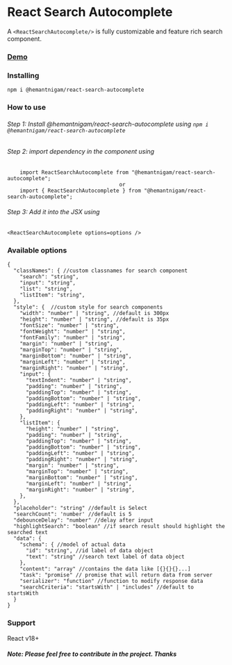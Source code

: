 
  

# React Search Autocomplete
A `<ReactSearchAutocomplete/>` is fully customizable and feature rich search component.

### [Demo](https://react-search-autocomplete.netlify.app/)
### Installing
`npm i @hemantnigam/react-search-autocomplete`

### How to use

###### Step 1: Install @hemantnigam/react-search-autocomplete using `npm i @hemantnigam/react-search-autocomplete`
###### Step 2: import dependency in the component using
```
    import ReactSearchAutocomplete from "@hemantnigam/react-search-autocomplete";
                                    or
    import { ReactSearchAutocomplete } from "@hemantnigam/react-search-autocomplete";
```

###### Step 3: Add it into the JSX using
```<ReactSearchAutocomplete options=options />```

### Available options
```
{
  "classNames": { //custom classnames for search component
    "search": "string",
    "input": "string",
    "list": "string",
    "listItem": "string",
  },
  "style": {  //custom style for search components
    "width": "number" | "string", //default is 300px
    "height": "number" | "string", //default is 35px
    "fontSize": "number" | "string",
    "fontWeight": "number" | "string",
    "fontFamily": "number" | "string",
    "margin": "number" | "string",
    "marginTop": "number" | "string",
    "marginBottom": "number" | "string",
    "marginLeft": "number" | "string",
    "marginRight": "number" | "string",
    "input": {
      "textIndent": "number" | "string",
      "padding": "number" | "string",
      "paddingTop": "number" | "string",
      "paddingBottom": "number" | "string",
      "paddingLeft": "number" | "string",
      "paddingRight": "number" | "string",
    },
    "listItem": {
      "height": "number" | "string",
      "padding": "number" | "string",
      "paddingTop": "number" | "string",
      "paddingBottom": "number" | "string",
      "paddingLeft": "number" | "string",
      "paddingRight": "number" | "string",
      "margin": "number" | "string",
      "marginTop": "number" | "string",
      "marginBottom": "number" | "string",
      "marginLeft": "number" | "string",
      "marginRight": "number" | "string",
    },
  },
  "placeholder": "string" //default is Select
  "searchCount": 'number' //default is 5
  "debounceDelay": "number" //delay after input
  "highlightSearch": "boolean" //if search result should highlight the searched text
  "data": {
    "schema": { //model of actual data
      "id": "string", //id label of data object
      "text": "string" //search text label of data object
    },
    "content": "array" //contains the data like [{}{}{}...]
    "task": "promise" // promise that will return data from server
    "serializer": "function" //function to modify response data
    "searchCriteria": "startsWith" | "includes" //default to startsWith
  }
}
```
### Support
React v18+

##### Note: Please feel free to contribute in the project. Thanks